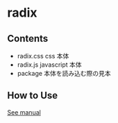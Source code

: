 # radix

## Contents
- radix.css  css 本体
- radix.js   javascript 本体
- package    本体を読み込む際の見本

## How to Use
[See manual](https://radix-manual.netlify.app/)